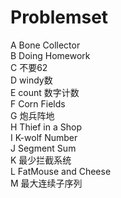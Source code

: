 # Problemset  

A 	Bone Collector  
B 	Doing Homework  
C 	不要62  
D 	windy数  
E 	count 数字计数  
F 	Corn Fields  
G 	炮兵阵地  
H 	Thief in a Shop  
I 	K-wolf Number  
J 	Segment Sum  
K 	最少拦截系统  
L 	FatMouse and Cheese  
M 	最大连续子序列   
